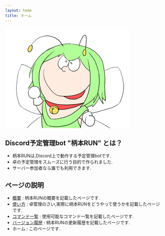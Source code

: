 ```yaml
---
layout: home
title: ホーム
---
```


![本人近影](/images/run_emote.png)

## Discord予定管理bot "柄本RUN" とは？

- 柄本RUNは,Discord上で動作する予定管理botです.
- 卓の予定管理をスムーズに行う目的で作られました.
- サーバー参加者なら誰でも利用できます.

## ページの説明

- [概要](about/)
  :  柄本RUNの概要を記載したページです.
- [使い方](howto/)
  :  卓管理のさい,実際に柄本RUNをどうやって使うかを記載したページです.
- [コマンド一覧](commands/)
  :  使用可能なコマンド一覧を記載したページです.
- [バージョン履歴](version/)
  :  柄本RUNの更新履歴を記載したページです.
- ホーム
  :  このページです.
